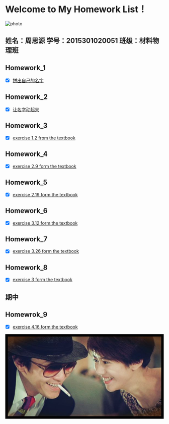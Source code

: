 # Welcome to My Homework List！
![photo](https://github.com/zhousiyuan12138/compuational_physics_N2015301020051/blob/master/1.jpg)
## 姓名：周思源 学号：2015301020051 班级：材料物理班

## Homework_1
- [x] [拼出自己的名字](https://github.com/zhousiyuan12138/compuational_physics_N2015301020051/blob/master/Exercise_01.md)

## Homework_2
- [x] [让名字动起来](https://github.com/zhousiyuan12138/compuational_physics_N2015301020051/blob/master/Exercise_02.md)

## Homework_3
- [x] [exercise 1.2 from the textbook](https://github.com/zhousiyuan12138/compuational_physics_N2015301020051/tree/master/Exercise%2003)

## Homework_4
- [x] [exercise 2.9 form the textbook](https://github.com/zhousiyuan12138/compuational_physics_N2015301020051/tree/master/Exercise%2004)

## Homework_5
- [x] [exercise 2.19 form the textbook](https://github.com/zhousiyuan12138/compuational_physics_N2015301020051/blob/master/Exercise%2005)

## Homework_6
- [x] [exercise 3.12 form the textbook](https://github.com/zhousiyuan12138/compuational_physics_N2015301020051/blob/master/Exercise%2006)

## Homework_7
- [x] [exercise 3.26 form the textbook](https://github.com/zhousiyuan12138/compuational_physics_N2015301020051/blob/master/Exercise%2007)

## Homework_8
- [x] [exercise 3 form the textbook](https://github.com/zhousiyuan12138/compuational_physics_N2015301020051/tree/master/Exercise%2008)

## 期中

## Homewrok_9
- [x] [exercise 4.16 form the textbook](https://github.com/zhousiyuan12138/compuational_physics_N2015301020051/blob/master/Exercise%2009)

![photo](https://github.com/zhousiyuan12138/compuational_physics_N2015301020051/blob/master/2.jpg)
